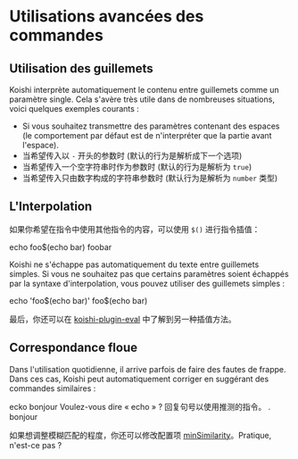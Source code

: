 # Utilisations avancées des commandes

## Utilisation des guillemets

Koishi interprète automatiquement le contenu entre guillemets comme un paramètre single. Cela s'avère très utile dans de nombreuses situations, voici quelques exemples courants :

- Si vous souhaitez transmettre des paramètres contenant des espaces (le comportement par défaut est de n'interpréter que la partie avant l'espace).
- 当希望传入以 `-` 开头的参数时 (默认的行为是解析成下一个选项)
- 当希望传入一个空字符串时作为参数时 (默认的行为是解析为 `true`)
- 当希望传入只由数字构成的字符串参数时 (默认行为是解析为 `number` 类型)

## L'Interpolation

如果你希望在指令中使用其他指令的内容，可以使用 `$()` 进行指令插值：

<chat-panel>
<chat-message nickname="Alice">echo foo$(echo bar)</chat-message>
<chat-message nickname="Koishi">foobar</chat-message>
</chat-panel>

Koishi ne s'échappe pas automatiquement du texte entre guillemets simples. Si vous ne souhaitez pas que certains paramètres soient échappés par la syntaxe d'interpolation, vous pouvez utiliser des guillemets simples :

<chat-panel>
<chat-message nickname="Alice">echo 'foo$(echo bar)'</chat-message>
<chat-message nickname="Koishi">foo$(echo bar)</chat-message>
</chat-panel>

最后，你还可以在 [koishi-plugin-eval](https://eval.koishi.chat) 中了解到另一种插值方法。

## Correspondance floue

Dans l'utilisation quotidienne, il arrive parfois de faire des fautes de frappe. Dans ces cas, Koishi peut automatiquement corriger en suggérant des commandes similaires :

<chat-panel>
<chat-message nickname="Alice">ecko bonjour</chat-message>
<chat-message nickname="Koishi">Voulez-vous dire « echo » ? 回复句号以使用推测的指令。</chat-message>
<chat-message nickname="Alice">.</chat-message>
<chat-message nickname="Koishi">bonjour</chat-message>
</chat-panel>

如果想调整模糊匹配的程度，你还可以修改配置项 [minSimilarity](../../api/core/app.md#options-minsimilarity)。Pratique, n'est-ce pas ?
